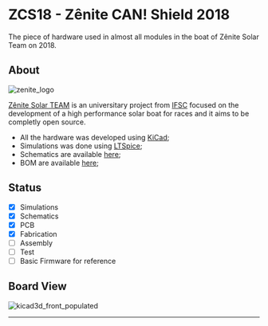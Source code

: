 # ZCS18 - Zênite CAN! Shield 2018
The piece of hardware used in almost all modules in the boat of Zênite Solar Team on 2018.

## About

![zenite_logo] 

[Zênite Solar TEAM](https://github.com/ZeniteSolar) is an universitary project from [IFSC](http://www.ifsc.edu.br) focused on the development of a high performance solar boat for races and it aims to be completly open source.

- All the hardware was developed using [KiCad](http://kicad-pcb.org/);
- Simulations was done using [LTSpice](http://www.analog.com/en/design-center/design-tools-and-calculators/ltspice-simulator.html);
- Schematics are available [here][Schematic];
- BOM are available [here][BOM];

## Status

- [x] Simulations
- [x] Schematics
- [x] PCB
- [x] Fabrication
- [ ] Assembly
- [ ] Test
- [ ] Basic Firmware for reference

## Board View

![kicad3d_front_populated] 

***

[Schematic]: PDF/atmega_can_shield.pdf "Schematics"
[BOM]: PDF/BOM.pdf "Bill Of Materials"
[photo_front]: IMG/front.PNG "Fabricated Front"
[photo_back]: IMG/front.PNG "Fabricated Back"
[photo_front]: IMG/front.PNG "Populated Front"
[photo_back]: IMG/front.PNG "Populated Back"
[kicad3d_front]: IMG/front.PNG "Kicad Front"
[kicad3d_back]: IMG/back.PNG "Kicad Back"
[kicad3d_front_populated]: IMG/front_populated.PNG "Kicad Populated Front"
[kicad3d_back_populated]: IMG/back_populated.PNG "Kicad Populated Back"
[kicad3d_populated_angled]: IMG/populated_angled.PNG "Kicad Populated Board 3D View"
[zenite_logo]: https://avatars2.githubusercontent.com/u/8411347?s=100 "Zênite Solar Team Logo"
